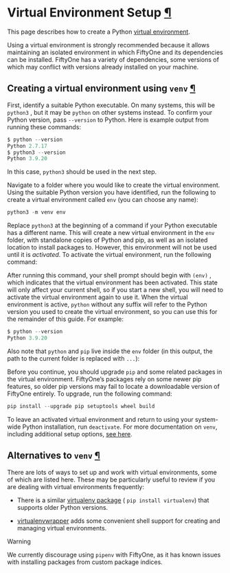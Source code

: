# Virtual Environment Setup [¶](\#virtual-environment-setup "Permalink to this headline")

This page describes how to create a Python
[virtual environment](https://docs.python.org/3/tutorial/venv.html).

Using a virtual environment is strongly recommended because it allows
maintaining an isolated environment in which FiftyOne and its dependencies can
be installed. FiftyOne has a variety of dependencies, some versions of which
may conflict with versions already installed on your machine.

## Creating a virtual environment using `venv` [¶](\#creating-a-virtual-environment-using-venv "Permalink to this headline")

First, identify a suitable Python executable. On many systems, this will be
`python3` , but it may be `python` on other systems instead. To confirm your
Python version, pass `--version` to Python. Here is example output from running
these commands:

```python
$ python --version
Python 2.7.17
$ python3 --version
Python 3.9.20

```

In this case, `python3` should be used in the next step.

Navigate to a folder where you would like to create the virtual environment.
Using the suitable Python version you have identified, run the following to
create a virtual environment called `env` (you can choose any name):

```python
python3 -m venv env

```

Replace `python3` at the beginning of a command if your Python executable has a
different name. This will create a new virtual environment in the `env` folder,
with standalone copies of Python and pip, as well as an isolated location to
install packages to. However, this environment will not be used until it is
_activated_. To activate the virtual environment, run the following command:

After running this command, your shell prompt should begin with `(env)` , which
indicates that the virtual environment has been activated. This state will only
affect your current shell, so if you start a new shell, you will need to
activate the virtual environment again to use it. When the virtual environment
is active, `python` without any suffix will refer to the Python version you
used to create the virtual environment, so you can use this for the remainder
of this guide. For example:

```python
$ python --version
Python 3.9.20

```

Also note that `python` and `pip` live inside the `env` folder (in this output,
the path to the current folder is replaced with `...`):

Before you continue, you should upgrade `pip` and some related packages in the
virtual environment. FiftyOne’s packages rely on some newer pip features, so
older pip versions may fail to locate a downloadable version of FiftyOne
entirely. To upgrade, run the following command:

```python
pip install --upgrade pip setuptools wheel build

```

To leave an activated virtual environment and return to using your system-wide
Python installation, run `deactivate`. For more documentation on `venv`,
including additional setup options,
[see here](https://docs.python.org/3/library/venv.html).

## Alternatives to `venv` [¶](\#alternatives-to-venv "Permalink to this headline")

There are lots of ways to set up and work with virtual environments, some of
which are listed here. These may be particularly useful to review if you are
dealing with virtual environments frequently:

- There is a similar
[virtualenv package](https://pypi.org/project/virtualenv/)
( `pip install virtualenv`) that supports older Python versions.

- [virtualenvwrapper](https://virtualenvwrapper.readthedocs.io/en/latest/)
adds some convenient shell support for creating and managing virtual
environments.


Warning

We currently discourage using `pipenv` with FiftyOne, as it has known issues
with installing packages from custom package indices.

